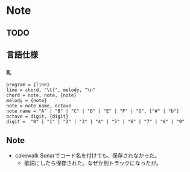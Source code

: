 ﻿# Note

## TODO


## 言語仕様

### IL

```ebnf
program = {line}
line = chord, "\t|", melody, "\n"
chord = note, note, {note}
melody = {note}
note = note name, octave
note name = "A" | "B" | "C" | "D" | "E" | "F" | "G", ["#" | "b"]
octave = digit, {digit}
digit =  "0" | "1" | "2" | "3" | "4" | "5" | "6" | "7" | "8" | "9"
```

## Note
* cakewalk Sonarでコード名を付けても、保存されなかった。
  * 歌詞にしたら保存された。なぜか別トラックになったが。